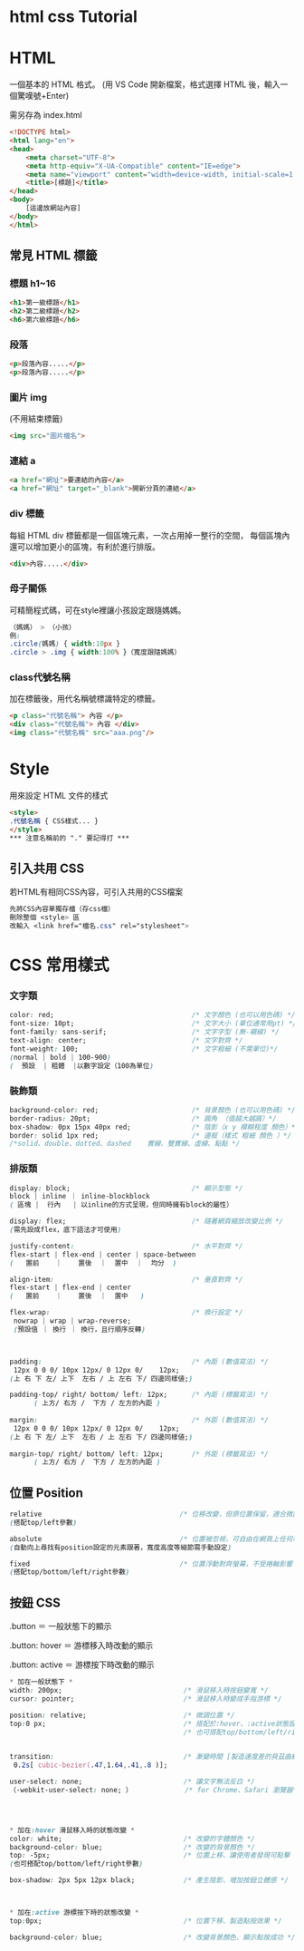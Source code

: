 # html css Tutorial
 
# HTML
一個基本的 HTML 格式。
(用 VS Code 開新檔案，格式選擇 HTML 後，輸入一個驚嘆號+Enter)

需另存為 index.html

```html
<!DOCTYPE html>
<html lang="en">
<head>
    <meta charset="UTF-8">
    <meta http-equiv="X-UA-Compatible" content="IE=edge">
    <meta name="viewport" content="width=device-width, initial-scale=1.0">
    <title>[標題]</title>
</head>
<body>
    [這邊放網站內容]
</body>
</html>
```


## 常見 HTML 標籤

### 標題 h1~16
```html
<h1>第一級標題</h1>
<h2>第二級標題</h2>
<h6>第六級標題</h6>
```
### 段落
```html
<p>段落內容.....</p>
<p>段落內容.....</p>
```
### 圖片 img
(不用結束標籤)
```html
<img src="圖片檔名">
```

### 連結 a
```html
<a href="網址">要連結的內容</a>
<a href="網址" target="_blank">開新分頁的連結</a>
```

### div 標籤
每組 HTML div 標籤都是一個區塊元素，一次占用掉一整行的空間，
每個區塊內還可以增加更小的區塊，有利於進行排版。
```html
<div>內容.....</div>
```

### 母子關係
可精簡程式碼，可在style裡讓小孩設定跟隨媽媽。
```css
（媽媽） > （小孩）
例:
.circle(媽媽) { width:10px }
.circle > .img { width:100% }（寬度跟隨媽媽）
```

### class代號名稱
加在標籤後，用代名稱號標識特定的標籤。
```html
<p class="代號名稱"> 內容 </p>
<div class="代號名稱"> 內容 </div>
<img class="代號名稱" src="aaa.png"/>
```



# Style
用來設定 HTML 文件的樣式
```html
<style>
.代號名稱 { CSS樣式... } 
</style>
*** 注意名稱前的 "." 要記得打 ***
```

## 引入共用 CSS
若HTML有相同CSS內容，可引入共用的CSS檔案
```css
先將CSS內容單獨存檔（存css檔）
刪除整個 <style> 區
改輸入 <link href="檔名.css" rel="stylesheet"> 
```



# CSS 常用樣式
### 文字類
```css
color: red;                                  /* 文字顏色 (也可以用色碼) */ 
font-size: 10pt;                             /* 文字大小 (單位通常用pt) */
font-family: sans-serif;                     /* 文字字型 (無-襯線) */
text-align: center;                          /* 文字對齊 */
font-weight: 100;                            /* 文字粗細 (不需單位)*/
(normal | bold | 100-900)          
(  預設  | 粗體  |以數字設定（100為單位) 
```
### 裝飾類
```css
background-color: red;                       /* 背景顏色 (也可以用色碼) */ 
border-radius: 20pt;                         /* 圓角 （值越大越圓）*/
box-shadow: 0px 15px 40px red;               /* 陰影（x y 模糊程度 顏色）*/
border: solid 1px red;                       /* 邊框（樣式 粗細 顏色 ）*/
/*solid、double、dotted、dashed    實線、雙實線、虛線、點點 */
```

### 排版類
```css 
display: block;                              /* 顯示型態 */
block | inline ｜ inline-blockblock
( 區塊 |  行內   | 以inline的方式呈現，但同時擁有block的屬性）                  

display: flex;                               /* 隨著網頁縮放改變比例 */
(需先設成flex，底下語法才可使用)

justify-content:                             /* 水平對齊 */
flex-start | flex-end | center | space-between
(   置前    ｜    置後  ｜  置中  ｜  均分  )

align-item:                                  /* 垂直對齊 */
flex-start | flex-end | center 
(   置前    ｜    置後  ｜  置中   )

flex-wrap:                                   /* 換行設定 */
 nowrap | wrap | wrap-reverse;
 (預設值 ｜ 換行 ｜ 換行，且行順序反轉)



padding:                                     /* 內距 (數值寫法) */
 12px 0 0 0/ 10px 12px/ 0 12px 0/    12px;
(上 右 下 左/ 上下  左右 / 上 左右 下/ 四邊同樣値;)

padding-top/ right/ bottom/ left: 12px;      /* 內距 (標籤寫法) */
      ( 上方/ 右方 /  下方 / 左方的內距 )
      
margin:                                      /* 外距 (數值寫法) */
 12px 0 0 0/ 10px 12px/ 0 12px 0/    12px;
(上 右 下 左/ 上下  左右 / 上 左右 下/ 四邊同樣値;)
                                        
margin-top/ right/ bottom/ left: 12px;       /* 外距 (標籤寫法) */
      ( 上方/ 右方 /  下方 / 左方的內距 )

```

## 位置 Position
```css
relative                                  /* 位移改變，但原位置保留，適合微調時使用*/
(搭配top/left參數) 

absolute                                  /* 位置被忽視，可自由在網頁上任何地方 */
(自動向上尋找有position設定的元素跟著，寬度高度等細節需手動設定)

fixed                                     /* 位置浮動對齊螢幕，不受捲軸影響 */
(搭配top/bottom/left/right參數) 
```
## 按鈕 CSS

.button ＝ 一般狀態下的顯示 

.button: hover ＝ 游標移入時改動的顯示 

.button: active ＝ 游標按下時改動的顯示 
```css
* 加在一般狀態下 *
width: 200px;                              /* 滑鼠移入時按鈕變寬 */
cursor: pointer;                           /* 滑鼠移入時變成手指游標 */

position: relative;                        /* 微調位置 */                             
top:0 px;                                  /* 搭配於:hover、:active狀態設定變數 */
                                           /* 也可搭配top/bottom/left/right參數 */
                                    

transition:                                /* 漸變時間 [製造速度差的貝茲曲線參數] */
 0.2s[ cubic-bezier(.47,1.64,.41,.8 )]; 

user-select: none;                         /* 讓文字無法反白 */
（-webkit-user-select: none; ）             /* for Chrome、Safari 瀏覽器*/




* 加在:hover 滑鼠移入時的狀態改變 *
color: white;                              /* 改變的字體顏色 */
background-color: blue;                    /* 改變的背景顏色 */
top: -5px;                                 /* 位置上移、讓使用者發現可點擊 */
(也可搭配top/bottom/left/right參數) 

box-shadow: 2px 5px 12px black;            /* 產生陰影、增加按鈕立體感 */



* 加在:active 游標按下時的狀態改變 *
top:0px;                                   /* 位置下移、製造點按效果 */

background-color: blue;                    /* 改變背景顏色、顯示點按成功 */
 
```



